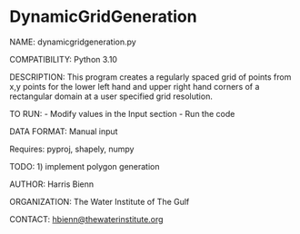 # DynamicGridGeneration
NAME:           dynamicgridgeneration.py

COMPATIBILITY:  Python 3.10

DESCRIPTION:    This program creates a regularly spaced grid of points from x,y points for the lower left hand and upper
right hand corners of a rectangular domain at a user specified grid resolution.

TO RUN:
    - Modify values in the Input section
    - Run the code

DATA FORMAT:    Manual input

Requires:       pyproj, shapely, numpy

TODO:           1) implement polygon generation

AUTHOR:         Harris Bienn

ORGANIZATION:   The Water Institute of The Gulf

CONTACT:        hbienn@thewaterinstitute.org
